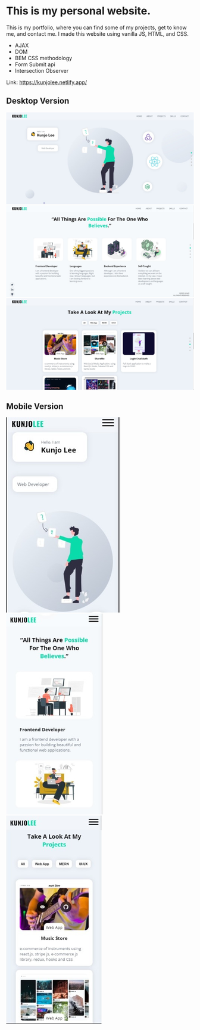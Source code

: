 # This is my personal website.

This is my portfolio, where you can find some of my projects, get to know me, and contact me.
I made this website using vanilla JS, HTML, and CSS.

- AJAX
- DOM
- BEM CSS methodology
- Form Submit api
- Intersection Observer

Link: https://kunjolee.netlify.app/

## Desktop Version

![image1](img/desk.jpg)
![image2](img/desk2.jpg)
![image3](img/desk3.jpg)

## Mobile Version

![img1](img/mobile1.jpg)
![img2](img/mobile2.jpg)
![img3](img/mobile3.jpg)
